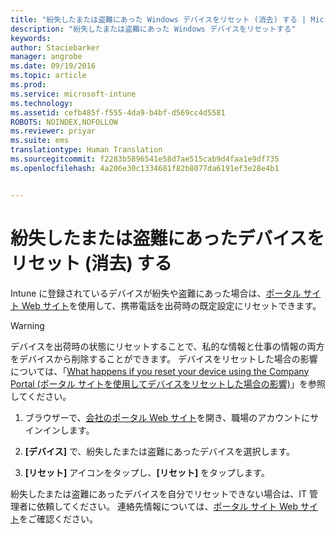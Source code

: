 ```yaml
---
title: "紛失したまたは盗難にあった Windows デバイスをリセット (消去) する | Microsoft Intune"
description: "紛失したまたは盗難にあった Windows デバイスをリセットする"
keywords: 
author: Staciebarker
manager: angrobe
ms.date: 09/19/2016
ms.topic: article
ms.prod: 
ms.service: microsoft-intune
ms.technology: 
ms.assetid: cefb485f-f555-4da9-b4bf-d569cc4d5581
ROBOTS: NOINDEX,NOFOLLOW
ms.reviewer: priyar
ms.suite: ems
translationtype: Human Translation
ms.sourcegitcommit: f2283b5896541e58d7ae515cab9d4faa1e9df735
ms.openlocfilehash: 4a206e30c1334681f82b8077da6191ef3e28e4b1


---
```



# 紛失したまたは盗難にあったデバイスをリセット (消去) する

Intune に登録されているデバイスが紛失や盗難にあった場合は、[ポータル サイト Web サイト](http://portal.manage.microsoft.com)を使用して、携帯電話を出荷時の既定設定にリセットできます。


> [!WARNING]
> デバイスを出荷時の状態にリセットすることで、私的な情報と仕事の情報の両方をデバイスから削除することができます。 デバイスをリセットした場合の影響については、「[What happens if you reset your device using the Company Portal (ポータル サイトを使用してデバイスをリセットした場合の影響)](what-happens-if-you-reset-your-device-using-the-company-portal-windows.md)」を参照してください。


1.  ブラウザーで、[会社のポータル Web サイト](http://portal.manage.microsoft.com)を開き、職場のアカウントにサインインします。

2.  **[デバイス]** で、紛失したまたは盗難にあったデバイスを選択します。

3.  **[リセット]** アイコンをタップし、**[リセット]** をタップします。

紛失したまたは盗難にあったデバイスを自分でリセットできない場合は、IT 管理者に依頼してください。 連絡先情報については、[ポータル サイト Web サイト](http://portal.manage.microsoft.com)をご確認ください。



<!--HONumber=Oct16_HO2-->


